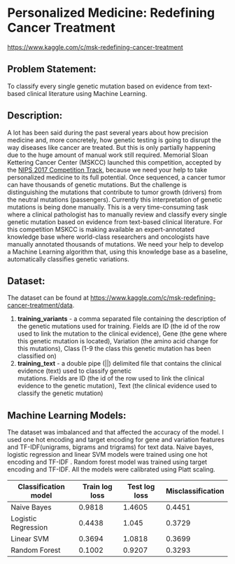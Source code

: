 # Personalized Medicine: Redefining Cancer Treatment
https://www.kaggle.com/c/msk-redefining-cancer-treatment
## Problem Statement:
To classify every single genetic mutation based on evidence from text-based clinical literature using Machine Learning. 

## Description:
A lot has been said during the past several years about how precision medicine and, more concretely, how genetic testing is going to disrupt the way diseases like cancer are treated.
But this is only partially happening due to the huge amount of manual work still required. Memorial Sloan Kettering Cancer Center (MSKCC) launched this competition, accepted by the <a href="https://nips.cc/Conferences/2017/CompetitionTrack">NIPS 2017 Competition Track</a>,  because we need your help to take personalized medicine to its full potential. Once sequenced, a cancer tumor can have thousands of genetic mutations. But the challenge is distinguishing the mutations that contribute to tumor growth (drivers) from the neutral mutations (passengers). 
Currently this interpretation of genetic mutations is being done manually. This is a very time-consuming task where a clinical pathologist has to manually review and classify every single genetic mutation based on evidence from text-based clinical literature.
For this competition MSKCC is making available an expert-annotated knowledge base where world-class researchers and oncologists have manually annotated thousands of mutations.
We need your help to develop a Machine Learning algorithm that, using this knowledge base as a baseline, automatically classifies genetic variations.


## Dataset:
The dataset can be found at https://www.kaggle.com/c/msk-redefining-cancer-treatment/data.
1. <b>training_variants</b> - a comma separated file containing the description of the genetic mutations used for training. Fields 
are ID (the id of the row used to link the mutation to the clinical evidence), Gene (the gene where this genetic mutation is 
located), Variation (the amino acid change for this mutations), Class (1-9 the class this genetic mutation has been 
classified on) 
2. <b>training_text</b> - a double pipe (||) delimited file that contains the clinical evidence (text) used to classify genetic          
mutations. Fields are ID (the id of the row used to link the clinical evidence to the genetic mutation), Text (the clinical 
evidence used to classify the genetic mutation) 

## Machine Learning Models:
The dataset was imbalanced and that affected the accuracy of the model. I used one hot encoding and target encoding for gene and variation features and TF-IDF(unigrams, bigrams and trigrams) for text data. Naive bayes, logistic regression and linear SVM models were trained using one hot encoding and TF-IDF . Random forest model was trained using target encoding and TF-IDF. All the models were calibrated using Platt scaling.
                                                           
| Classification model | Train log loss | Test log loss | Misclassification |                                                           
|----------------------|----------------|---------------|-------------------|                                                           
|     Naive Bayes      |     0.9818     |     1.4605    |       0.4451      |                                                           
| Logistic Regression  |     0.4438     |     1.045     |       0.3729      |                                                           
|      Linear SVM      |     0.3694     |     1.0818    |       0.3699      |                                                           
|    Random Forest     |     0.1002     |     0.9207    |       0.3293      |                                                           
